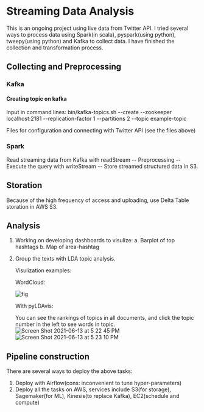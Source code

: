 # Streaming Data Analysis

This is an ongoing project using live data from Twitter API. I tried several ways to process data using Spark(in scala), pyspark(using python), tweepy(using python) and Kafka to collect data. I have finished the collection and transformation process. 

## Collecting and Preprocessing 
### Kafka
#### Creating topic on kafka
Input in command lines:
bin/kafka-topics.sh --create --zookeeper localhost:2181 --replication-factor 1 --partitions 2 --topic example-topic

Files for configuration and connecting with Twitter API (see the files above)

### Spark
Read streaming data from Kafka with readStream -- Preprocessing -- Execute the query with writeStream -- Store streamed structured data in S3.

## Storation
Because of the high frequency of access and uploading, use Delta Table storation in AWS S3.

## Analysis
1. Working on developing dashboards to visulize:
      a. Barplot of top hashtags
      b. Map of area-hashtag
2. Group the texts with LDA topic analysis.
   
   Visulization examples:
   
   WordCloud:
   
   ![fig](https://user-images.githubusercontent.com/65391883/121825072-1a09f700-cc76-11eb-91eb-3c7354edccd7.png)
   
   With pyLDAvis:
   
   You can see the rankings of topics in all documents, and click the topic number in the left to see words in topic.
   ![Screen Shot 2021-06-13 at 5 22 45 PM](https://user-images.githubusercontent.com/65391883/121825105-59384800-cc76-11eb-8715-cd5e2a6c2c09.png)
   ![Screen Shot 2021-06-13 at 5 23 10 PM](https://user-images.githubusercontent.com/65391883/121825106-5c333880-cc76-11eb-8816-e2b1afc49e47.png)


## Pipeline construction
There are several ways to deploy the above tasks:
1. Deploy with Airflow(cons: inconvenient to tune hyper-parameters)
2. Deploy all the tasks on AWS, services include S3(for storage), Sagemaker(for ML), Kinesis(to replace Kafka), EC2(schedule and compute) 

